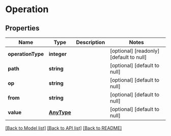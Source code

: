 # Operation

## Properties
Name | Type | Description | Notes
------------ | ------------- | ------------- | -------------
**operationType** | **integer** |  | [optional] [readonly] [default to null]
**path** | **string** |  | [optional] [default to null]
**op** | **string** |  | [optional] [default to null]
**from** | **string** |  | [optional] [default to null]
**value** | [**AnyType**](.md) |  | [optional] [default to null]

[[Back to Model list]](../README.md#documentation-for-models) [[Back to API list]](../README.md#documentation-for-api-endpoints) [[Back to README]](../README.md)


